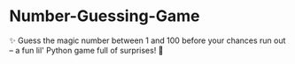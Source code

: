 # Number-Guessing-Game
✨ Guess the magic number between 1 and 100 before your chances run out – a fun lil' Python game full of surprises! 🎯
